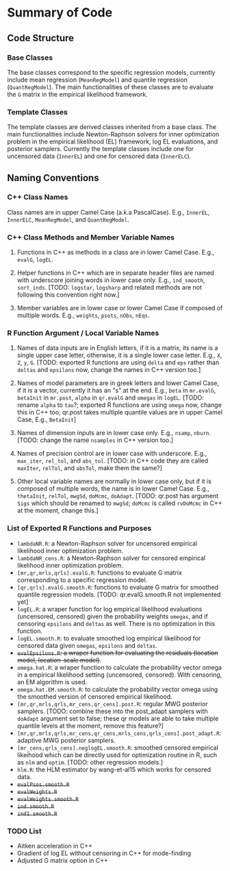 # Summary of Code

## Code Structure

### Base Classes

The base classes correspond to the specific regression models, currently include mean regression (`MeanRegModel`) and quantile regression (`QuantRegModel`). The main functionalities of these classes are to evaluate the `G` matrix in the empirical likelihood framework.

### Template Classes

The template classes are derived classes inherited from a base class. The main functionalities include Newton-Raphson solvers for inner optimization problem in the empirical likelihood (EL) framework, log EL evaluations, and posterior samplers. Currently the template classes include one for uncensored data (`InnerEL`) and one for censored data (`InnerELC`).

## Naming Conventions

### C++ Class Names

Class names are in upper Camel Case (a.k.a PascalCase). E.g., `InnerEL`, `InnerELC`, `MeanRegModel`, and `QuantRegModel`.

### C++ Class Methods and Member Variable Names

1. Functions in C++ as methods in a class are in lower Camel Case. E.g., `evalG`, `logEL`.

2. Helper functions in C++ which are in separate header files are named with underscore joining words in lower case only. E.g., `ind_smooth`, `sort_inds`. [TODO: `logstar`, `logsharp` and related methods are not following this convention right now.]

3. Member variables are in lower case or lower Camel Case if composed of multiple words. E.g., `weights`, `psots`, `nObs`, `nEqs`.

### R Function Argument / Local Variable Names

1. Names of data inputs are in English letters, if it is a matrix, its name is a single upper case letter, otherwise, it is a single lower case letter. E.g., `X`, `Z`, `y`, `G`. [TODO: exported R functions are using `delta` and `eps` rather than `deltas` and `epsilons` now, change the names in C++ version too.]

2. Names of model parameters are in greek letters and lower Camel Case, if it is a vector, currently it has an "s" at the end. E.g., `beta` in `mr.evalG`, `betaInit` in `mr.post`, `alpha` in `qr.evalG` and `omegas` in `logEL`. [TODO: rename `alpha` to `tau`?; exported R functions are using `omega` now, change this in C++ too; qr.post takes multiple quantile values are in upper Camel Case, E.g., `BetaInit`]

3. Names of dimension inputs are in lower case only. E.g., `nsamp`, `nburn`. [TODO: change the name `nsamples` in C++ version too.]

4. Names of precision control are in lower case with underscore. E.g., `max_iter`, `rel_tol`, and `abs_tol`. [TODO: in C++ code they are called `maxIter`, `relTol`, and `absTol`, make them the same?]

5. Other local variable names are normally in lower case only, but if it is composed of multiple words, the name is in lower Camel Case. E.g., `thetaInit`, `relTol`, `mwgSd`, `doMcmc`, `doAdapt`. [TODO: qr.post has argument `Sigs` which should be renamed to `mwgSd`; `doMcmc` is called `rvDoMcmc` in C++ at the moment, change this.]

### List of Exported R Functions and Purposes

* `lambdaNR.R`: a Newton-Raphson solver for uncensored empirical likelihood inner optimization problem.
* `lambdaNR_cens.R`: a Newton-Raphson solver for censored empirical likelihood inner optimization problem.
* `[mr,qr,mrls,qrls].evalG.R`: functions to evaluate G matrix corresponding to a specific regression model.
* `[qr,qrls].evalG.smooth.R`: functions to evaluate G matrix for smoothed quantile regression models. [TODO: qr.evalG.smooth.R not implemented yet]
* `logEL.R`: a wraper function for log empirical likelihood evaluations (uncensored, censored) given the probability weights `omegas`, and if censoring `epsilons` and `deltas` as well. There is no optimization in this function.
* `logEL.smooth.R`: to evaluate smoothed log empirical likelihood for censored data given `omegas`, `epsilons` and `deltas`.
* ~~`evalEpsilons.R`: a wraper function for evaluating the residuals (location model, location-scale model)~~.
* `omega.hat.R`: a wraper function to calculate the probability vector omega in a empirical likelihood setting (uncensored, censored). With censoring, an EM algorithm is used.
* `omega.hat.EM.smooth.R`: to calculate the probability vector omega using the smoothed version of censored empirical likelihood.
* `[mr,qr,mrls,qrls,mr_cens,qr_cens].post.R`: regular MWG posterior samplers. [TODO: combine these into the post_adapt samplers with `doAdapt` argument set to false; these qr models are able to take multiple quantile levels at the moment, remove this feature?]
* `[mr,qr,mrls,qrls,mr_cens,qr_cens,mrls_cens,qrls_cens].post_adapt.R`: adaptive MWG posterior samplers.
* `[mr_cens,qrls_cens].neglogEL.smooth.R`: smoothed censored empirical likeihood which can be directly used for optimization routine in R, such as `nlm` and `optim`. [TODO: other regression models.]
* `hlm.R`: the HLM estimator by wang-et-al15 which works for censored data.
* ~~`evalPsos.smooth.R`~~
* ~~`evalWeights.R`~~
* ~~`evalWeights.smooth.R`~~
* ~~`ind.smooth.R`~~
* ~~`ind1.smooth.R`~~

### TODO List
* Aitken acceleration in C++
* Gradient of log EL without censoring in C++ for mode-finding
* Adjusted G matrix option in C++
